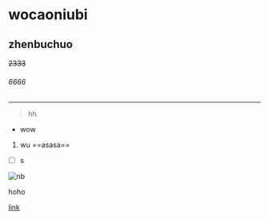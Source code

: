 # wocaoniubi
## zhenbuchuo
~~2333~~
###### 6666

---
> hh
- wow
1. wu
==asasa==
- [ ] s

![nb](https://note.youdao.com/favicon.ico)

<html>
<!--在这里插入内容-->
hoho
</html>

[link](https://note.youdao.com/)

